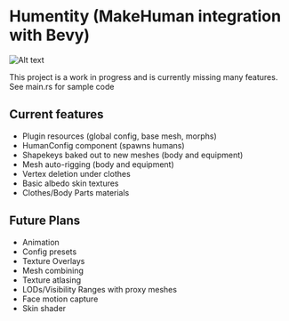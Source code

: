 # Humentity (MakeHuman integration with Bevy)

![Alt text](https://i.imghippo.com/files/q9hIj1727308289.png)

This project is a work in progress and is currently missing many features.  See main.rs for sample code

## Current features
- Plugin resources (global config, base mesh, morphs)
- HumanConfig component (spawns humans)
- Shapekeys baked out to new meshes (body and equipment)
- Mesh auto-rigging (body and equipment)
- Vertex deletion under clothes
- Basic albedo skin textures
- Clothes/Body Parts materials

## Future Plans
- Animation
- Config presets
- Texture Overlays
- Mesh combining
- Texture atlasing
- LODs/Visibility Ranges with proxy meshes
- Face motion capture
- Skin shader
